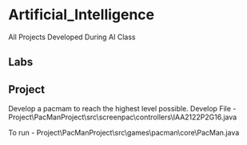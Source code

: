 # Artificial_Intelligence
All Projects Developed During AI Class

## Labs

## Project
Develop a pacmam to reach the highest level possible.
  Develop File - Project\PacManProject\src\screenpac\controllers\IAA2122P2G16.java
  
  To run - Project\PacManProject\src\games\pacman\core\PacMan.java
